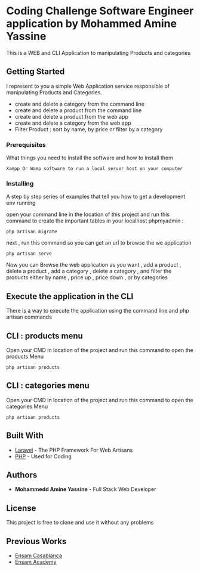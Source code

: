 # Coding Challenge Software Engineer application by Mohammed Amine Yassine


This is a WEB and CLI Application to manipulating Products and categories

## Getting Started

I represent to you a simple Web Application service responsible of manipulating Products and Categories.

* create and delete a category from the command line
* create and delete a product from the command line
* create and delete a product from the web app
* create and delete a category from the web app
* Filter Product : sort by name, by price or filter by a category



### Prerequisites

What things you need to install the software and how to install them

```
Xampp Or Wamp software to run a local server host on your computer
```

### Installing

A step by step series of examples that tell you how to get a development env running

open your command line in the location of this project and run this command to create the important tables in your localhost phpmyadmin : 
```
php artisan migrate 
```

next , run this command so you can get an url to browse the we application

```
php artisan serve
```

 Now you can Browse the web application as you want , add a product , delete a product , add a category , delete a category , and filter the products either by name , price up , price down , or by categories

## Execute the application in the CLI

There is a way to execute the application using the command line and php artisan commands


## CLI : products menu

Open your CMD in location of the project and run this command to open the products Menu
```
php artisan products
```

## CLI : categories menu

Open your CMD in location of the project and run this command to open the categories Menu

```
php artisan products
```

## Built With

* [Laravel](https://laravel.com/docs) - The PHP Framework For Web Artisans
* [PHP](https://www.php.net/docs.php) - Used for Coding



## Authors

* **Mohammedd Amine Yassine** - Full Stack Web Developer


## License

This project is free to clone and use it without any problems

## Previous Works

* [Ensam Casablanca](https://ensam-casa.ma/)
* [Ensam Academy](https://ensam-casa.ma/ensamacademy)

